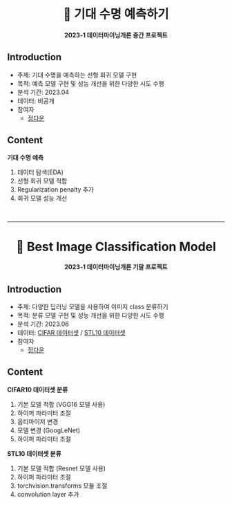 <h1 align="center"> 🎅 기대 수명 예측하기 </h1>
<h4 align="center"> 2023-1 데이터마이닝개론 중간 프로젝트</h4>

## Introduction
* 주제: 기대 수명을 예측하는 선형 회귀 모델 구현 
* 목적: 예측 모델 구현 및 성능 개선을 위한 다양한 시도 수행 
* 분석 기간: 2023.04
* 데이터: 비공개
* 참여자
  * [정다운](https://github.com/daunjj)

## Content
**기대 수명 예측**
1. 데이터 탐색(EDA)
2. 선형 회귀 모델 적합
3. Regularization penalty 추가
4. 회귀 모델 성능 개선 

<br>

********************

<h1 align="center"> 🐴 Best Image Classification Model </h1>
<h4 align="center"> 2023-1 데이터마이닝개론 기말 프로젝트</h4>

## Introduction
* 주제: 다양한 딥러닝 모델을 사용하여 이미지 class 분류하기
* 목적: 분류 모델 구현 및 성능 개선을 위한 다양한 시도 수행 
* 분석 기간: 2023.06
* 데이터: [CIFAR 데이터셋](https://www.cs.toronto.edu/~kriz/cifar.html) / [STL10 데이터셋](https://cs.stanford.edu/~acoates/stl10/)
* 참여자
  * [정다운](https://github.com/daunjj)

## Content
**CIFAR10 데이터셋 분류**
1. 기본 모델 적합 (VGG16 모델 사용) 
  2. 하이퍼 파라미터 조절
  3. 옵티마이저 변경
  4. 모델 변경 (GoogLeNet)
  5. 하이퍼 파라미터 조절
   
**STL10 데이터셋 분류**
1. 기본 모델 적합 (Resnet 모델 사용) 
  2. 하이퍼 파라미터 조절
  3. torchvision.transforms 모듈 조절
  4. convolution layer 추가

